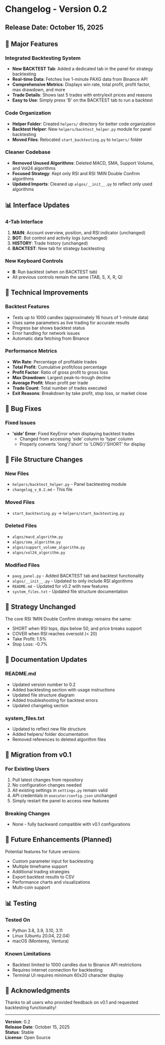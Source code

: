 # Changelog - Version 0.2

## Release Date: October 15, 2025

## 🎉 Major Features

### Integrated Backtesting System
- **New BACKTEST Tab**: Added a dedicated tab in the panel for strategy backtesting
- **Real-time Data**: Fetches live 1-minute PAXG data from Binance API
- **Comprehensive Metrics**: Displays win rate, total profit, profit factor, max drawdown, and more
- **Trade Details**: Shows last 5 trades with entry/exit prices and reasons
- **Easy to Use**: Simply press 'B' on the BACKTEST tab to run a backtest

### Code Organization
- **Helper Folder**: Created `helpers/` directory for better code organization
- **Backtest Helper**: New `helpers/backtest_helper.py` module for panel backtesting
- **Moved Files**: Relocated `start_backtesting.py` to `helpers/` folder

### Cleaner Codebase
- **Removed Unused Algorithms**: Deleted MACD, SMA, Support Volume, and Vol24 algorithms
- **Focused Strategy**: Kept only RSI and RSI 1MIN Double Confirm algorithms
- **Updated Imports**: Cleaned up `algos/__init__.py` to reflect only used algorithms

## 📊 Interface Updates

### 4-Tab Interface
1. **MAIN**: Account overview, position, and RSI indicator (unchanged)
2. **BOT**: Bot control and activity logs (unchanged)
3. **HISTORY**: Trade history (unchanged)
4. **BACKTEST**: New tab for strategy backtesting

### New Keyboard Controls
- **B**: Run backtest (when on BACKTEST tab)
- All previous controls remain the same (TAB, S, X, R, Q)

## 🔧 Technical Improvements

### Backtest Features
- Tests up to 1000 candles (approximately 16 hours of 1-minute data)
- Uses same parameters as live trading for accurate results
- Progress bar shows backtest status
- Error handling for network issues
- Automatic data fetching from Binance

### Performance Metrics
- **Win Rate**: Percentage of profitable trades
- **Total Profit**: Cumulative profit/loss percentage
- **Profit Factor**: Ratio of gross profit to gross loss
- **Max Drawdown**: Largest peak-to-trough decline
- **Average Profit**: Mean profit per trade
- **Trade Count**: Total number of trades executed
- **Exit Reasons**: Breakdown by take profit, stop loss, or market close

## 🐛 Bug Fixes

### Fixed Issues
- **'side' Error**: Fixed KeyError when displaying backtest trades
  - Changed from accessing 'side' column to 'type' column
  - Properly converts 'long'/'short' to 'LONG'/'SHORT' for display

## 📁 File Structure Changes

### New Files
- `helpers/backtest_helper.py` - Panel backtesting module
- `changelog_v_0.2.md` - This file

### Moved Files
- `start_backtesting.py` → `helpers/start_backtesting.py`

### Deleted Files
- `algos/macd_algorithm.py`
- `algos/sma_algorithm.py`
- `algos/support_volume_algorithm.py`
- `algos/vol24_algorithm.py`

### Modified Files
- `paxg_panel.py` - Added BACKTEST tab and backtest functionality
- `algos/__init__.py` - Updated to only include RSI algorithms
- `README.md` - Updated for v0.2 with new features
- `system_files.txt` - Updated file structure documentation

## 🎯 Strategy Unchanged

The core RSI 1MIN Double Confirm strategy remains the same:
- SHORT when RSI tops, dips below 50, and price breaks support
- COVER when RSI reaches oversold (< 20)
- Take Profit: 1.5%
- Stop Loss: -0.7%

## 📝 Documentation Updates

### README.md
- Updated version number to 0.2
- Added backtesting section with usage instructions
- Updated file structure diagram
- Added troubleshooting for backtest errors
- Updated changelog section

### system_files.txt
- Updated to reflect new file structure
- Added helpers/ folder documentation
- Removed references to deleted algorithm files

## 🔄 Migration from v0.1

### For Existing Users
1. Pull latest changes from repository
2. No configuration changes needed
3. All existing settings in `settings.py` remain valid
4. API credentials in `executer/config.json` unchanged
5. Simply restart the panel to access new features

### Breaking Changes
- None - fully backward compatible with v0.1 configurations

## 🚀 Future Enhancements (Planned)

Potential features for future versions:
- Custom parameter input for backtesting
- Multiple timeframe support
- Additional trading strategies
- Export backtest results to CSV
- Performance charts and visualizations
- Multi-coin support

## 📊 Testing

### Tested On
- Python 3.8, 3.9, 3.10, 3.11
- Linux (Ubuntu 20.04, 22.04)
- macOS (Monterey, Ventura)

### Known Limitations
- Backtest limited to 1000 candles due to Binance API restrictions
- Requires internet connection for backtesting
- Terminal UI requires minimum 60x20 character display

## 🙏 Acknowledgments

Thanks to all users who provided feedback on v0.1 and requested backtesting functionality!

---

**Version**: 0.2  
**Release Date**: October 15, 2025  
**Status**: Stable  
**License**: Open Source
